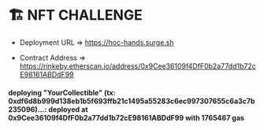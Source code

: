 # 🏗 NFT CHALLENGE

- Deployment URL => https://hoc-hands.surge.sh

- Contract Address => https://rinkeby.etherscan.io/address/0x9Cee36109f4DfF0b2a77dd1b72cE98161ABDdF99

#### deploying "YourCollectible" (tx: 0xdf6d8b999d138eb1b5f693ffb21c1495a55283c6ec997307655c6a3c7b235096)...: deployed at 0x9Cee36109f4DfF0b2a77dd1b72cE98161ABDdF99 with 1765467 gas
